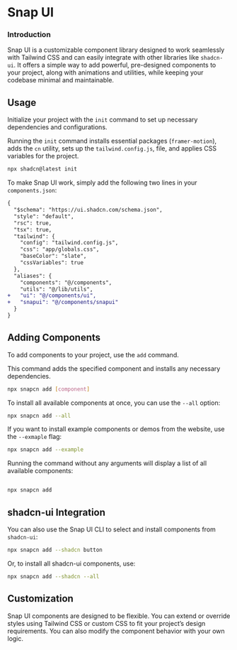 # Snap UI

### Introduction

Snap UI is a customizable component library designed to work seamlessly with Tailwind CSS and can easily integrate with other libraries like `shadcn-ui`. It offers a simple way to add powerful, pre-designed components to your project, along with animations and utilities, while keeping your codebase minimal and maintainable.

## Usage

Initialize your project with the `init` command to set up necessary dependencies and configurations.

Running the `init` command installs essential packages (`framer-motion`), adds the `cn` utility, sets up the `tailwind.config.js`, file, and applies CSS variables for the project.

```bash
npx shadcn@latest init
```

To make Snap UI work, simply add the following two lines in your `components.json`:

```diff
{
  "$schema": "https://ui.shadcn.com/schema.json",
  "style": "default",
  "rsc": true,
  "tsx": true,
  "tailwind": {
    "config": "tailwind.config.js",
    "css": "app/globals.css",
    "baseColor": "slate",
    "cssVariables": true
  },
  "aliases": {
    "components": "@/components",
    "utils": "@/lib/utils",
+   "ui": "@/components/ui",
+   "snapui": "@/components/snapui"
  }
}
```

## Adding Components

To add components to your project, use the `add` command.

This command adds the specified component and installs any necessary dependencies.

```bash
npx snapcn add [component]
```

To install all available components at once, you can use the `--all` option:

```bash
npx snapcn add --all
```

If you want to install example components or demos from the website, use the `--exmaple` flag:

```bash
npx snapcn add --example
```

Running the command without any arguments will display a list of all available components:

```bash

npx snapcn add
```

## shadcn-ui Integration

You can also use the Snap UI CLI to select and install components from `shadcn-ui`:

```bash
npx snapcn add --shadcn button
```

Or, to install all shadcn-ui components, use:

```bash
npx snapcn add --shadcn --all
```

## Customization

Snap UI components are designed to be flexible. You can extend or override styles using Tailwind CSS or custom CSS to fit your project’s design requirements. You can also modify the component behavior with your own logic.
